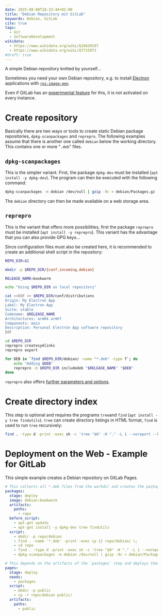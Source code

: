 ```yaml
---
date: 2025-08-08T18:33:44+02:00
title: "Debian Repository mit GitLab"
keywords: Debian, GitLab
cite: true
tags:
  - Git
  - SoftwareDevelopment
wikidata:
  - https://www.wikidata.org/wiki/Q16639197
  - https://www.wikidata.org/wiki/Q7715973
#draft: true
---
```


A simple Debian repository knitted by yourself...
<!--more-->

Sometimes you need your own Debian repository, e.g. to install [Electron](https://www.electronjs.org/) applications with [`rpi-image-gen`](https://github.com/raspberrypi/rpi-image-gen).

Even if GitLab has an [experimental feature](https://docs.gitlab.com/user/packages/debian_repository/) for this, it is not activated on every instance.

# Create repository

Basically there are two ways or tools to create static Debian package repositories, `dpkg-scanpackages` and `reprepro`. The following examples assume that there is another one called `debian` below the working directory. This contains one or more "`.deb`" files.

## `dpkg-scanpackages`

This is the simpler variant. First, the package `dpkg-dev` must be installed (`apt install -y dpkg-dev`). The program can then be executed with the following command:

```bash
dpkg-scanpackages -m debian /dev/null | gzip -9c > debian/Packages.gz
```

The `debian` directory can then be made available on a web storage area.


## `reprepro`

This is the variant that offers more possibilities, first the package `reprepro` must be installed (`apt install -y reprepro`). This variant has the advantage that you can also provide GPG keys...

Since configuration files must also be created here, it is recommended to create an additional shell script in the repository:

```bash
REPO_DIR=$1

mkdir -p $REPO_DIR/{conf,incoming,debian}

RELEASE_NAME=bookworm

echo "Using $REPO_DIR as local repository"

cat <<EOF >> $REPO_DIR/conf/distributions
Origin: My Electron App
Label: My Electron App
Suite: stable
Codename: $RELEASE_NAME
Architectures: arm64 armhf
Components: main
Description: Personal Electron App software repository
EOF

cd $REPO_DIR
reprepro createsymlinks
reprepro export

for DEB in `find $REPO_DIR/debian/ -name "*.deb" -type f`; do
    echo "Adding $DEB"
    reprepro -b $REPO_DIR includedeb "$RELEASE_NAME" "$DEB"
done
```

`reprepro` also offers [further parameters and options](https://wiki.debian.org/DebianRepository/SetupWithReprepro).

# Create directory index

This step is optional and requires the programs `tree`and `find` (`apt install -y tree findutils`). `tree` can create directory listings in HTML format, `find` is used to run `tree` recursively:

```bash
find . -type d -print -exec sh -c 'tree "$0" -H "." -L 1 --noreport --houtro "" --dirsfirst --charset utf-8 -I "index.html" --timefmt "%d-%b-%Y %H:%M" -s -D -o "$0/index.html"' {} \;
```

# Deployment on the Web - Example for GitLab

This simple example creates a Debian repository on GitLab Pages.

```yaml
# This collects all *.deb files from the workdir and creates the package index
packages:
  stage: deploy
  image: debian:bookworm
  artifacts:
    paths:
      - repo
  before_script:
    - apt-get update
    - apt-get install -y dpkg-dev tree findutils
  script:
    - mkdir -p repo/debian
    - find . -name '*.deb' -print -exec cp {} repo/debian/ \;
    - cd repo
    - find . -type d -print -exec sh -c 'tree "$0" -H "." -L 1 --noreport --houtro "" --dirsfirst --charset utf-8 -I "index.html" --timefmt "%d-%b-%Y %H:%M" -s -D -o "$0/index.html"' {} \;
    - dpkg-scanpackages -m debian /dev/null | gzip -9c > debian/Packages.gz

# This depends on the artifacts of the `packages` step and deploys them on GitLab pages
pages:
  stage: deploy
  needs:
    - packages
  script:
    - mkdir -p public
    - cp -r repo/debian public/
  artifacts:
    paths:
      - public

```
